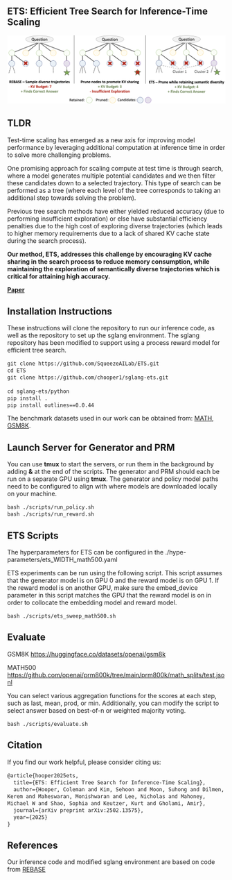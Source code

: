 ## ETS: Efficient Tree Search for Inference-Time Scaling

![Thumbnail](figs/thumbnail.png)

## TLDR

Test-time scaling has emerged as a new axis for improving model performance by leveraging additional computation at inference time in order to solve more challenging problems.

One promising approach for scaling compute at test time is through search, where a model generates multiple potential candidates and we then filter these candidates down to a selected trajectory. This type of search can be performed as a tree (where each level of the tree corresponds to taking an additional step towards solving the problem).

Previous tree search methods have either yielded reduced accuracy (due to performing insufficient exploration) or else have substantial efficiency penalties due to the high cost of exploring diverse trajectories (which leads to higher memory requirements due to a lack of shared KV cache state during the search process). 

**Our method, ETS, addresses this challenge by encouraging KV cache sharing in the search process to reduce memory consumption, while maintaining the exploration of semantically diverse trajectories which is critical for attaining high accuracy.** 

[**Paper**](https://www.arxiv.org/abs/2502.13575)

## Installation Instructions

These instructions will clone the repository to run our inference code, as well as the repository to set up the sglang environment. The sglang repository has been modified to support using a process reward model for efficient tree search.

    git clone https://github.com/SqueezeAILab/ETS.git
    cd ETS
    git clone https://github.com/chooper1/sglang-ets.git

    cd sglang-ets/python
    pip install .
    pip install outlines==0.0.44

The benchmark datasets used in our work can be obtained from: [MATH](https://github.com/hendrycks/math), [GSM8K](https://github.com/openai/grade-school-math).

## Launch Server for Generator and PRM
You can use **tmux** to start the servers, or run them in the background by adding **&** at the end of the scripts.
The generator and PRM should each be run on a separate GPU using **tmux**. The generator and policy model paths need to be configured to align with where models are downloaded locally on your machine.

    bash ./scripts/run_policy.sh
    bash ./scripts/run_reward.sh

## ETS Scripts

The hyperparameters for ETS can be configured in the ./hype-parameters/ets_WIDTH_math500.yaml 

ETS experiments can be run using the following script. This script assumes that the generator model is on GPU 0 and the reward model is on GPU 1. If the reward model is on another GPU, make sure the embed_device parameter in this script matches the GPU that the reward model is on in order to collocate the embedding model and reward model.

    bash ./scripts/ets_sweep_math500.sh

## Evaluate

GSM8K https://huggingface.co/datasets/openai/gsm8k

MATH500 https://github.com/openai/prm800k/tree/main/prm800k/math_splits/test.jsonl

You can select various aggregation functions for the scores at each step, such as last, mean, prod, or min. Additionally, you can modify the script to select answer based on best-of-n or weighted majority voting.

    bash ./scripts/evaluate.sh

## Citation
If you find our work helpful, please consider citing us:

    @article{hooper2025ets,
      title={ETS: Efficient Tree Search for Inference-Time Scaling},
      author={Hooper, Coleman and Kim, Sehoon and Moon, Suhong and Dilmen, Kerem and Maheswaran, Monishwaran and Lee, Nicholas and Mahoney, Michael W and Shao, Sophia and Keutzer, Kurt and Gholami, Amir},
      journal={arXiv preprint arXiv:2502.13575},
      year={2025}
    }

## References

Our inference code and modified sglang environment are based on code from [REBASE](https://arxiv.org/abs/2408.00724)
